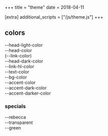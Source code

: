 +++
title = "theme"
date = 2018-04-11

[extra]
additional_scripts = ["/js/theme.js"]
+++

## colors

<div class="theme">
  <div style="background:var(--head-light-color)"><span style="color:var(--bg-color)">--head-light-color</span></div>
  <div style="background:var(--head-color)"><span style="color:var(--bg-color)">--head-color<br/>(--link-color)</span></div>
  <div style="background:var(--head-dark-color)"><span style="color:var(--bg-color)">--head-dark-color</span></div>
  <div style="background:var(--link-hl-color)"><span style="color:var(--bg-color)">--link-hl-color</span></div>
  <div style="background:var(--text-color)"><span style="color:var(--bg-color)">--text-color</span></div>
  <div style="background:var(--bg-color)"><span>--bg-color</span></div>
  <div style="background:var(--accent-color)"><span>--accent-color</span></div>
  <div style="background:var(--accent-dark-color)"><span>--accent-dark-color</span></div>
  <div style="background:var(--accent-darker-color)"><span>--accent-darker-color</span></div>
</div>

### specials

<div class="theme">
  <div style="background:var(--rebecca)"><span style="color:var(--bg-color)">--rebecca</span></div>
  <div style="background:var(--transparent)"><span>--transparent</span></div>
  <div style="background:var(--green)"><span style="color:var(--bg-color)">--green</span></div>
</div>
<p></p>

